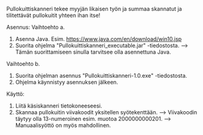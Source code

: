 Pullokuittiskanneri tekee myyjän likaisen työn ja summaa skannatut ja tilitettävät pullokuitit yhteen ihan itse!

Asennus:
Vaihtoehto a.
1. Asenna Java. Esim. https://www.java.com/en/download/win10.jsp
2. Suorita ohjelma "Pullokuittiskanneri_executable.jar" -tiedostosta. 
    --> Tämän suorittamiseen sinulla tarvitsee olla asennettuna Java.

Vaihtoehto b.
1. Suorita ohjelman asennus "Pullokuittiskanneri-1.0.exe" -tiedostosta.
2. Ohjelma käynnistyy asennuksen jälkeen.

Käyttö:
1. Liitä käsiskanneri tietokoneeseesi.
2. Skannaa pullokuitin viivakoodit yksitellen syötekenttään.
    --> Viivakoodin täytyy olla 13-numeroinen esim. muotoa 2000000000201.
    --> Manuaalisyöttö on myös mahdollinen.
